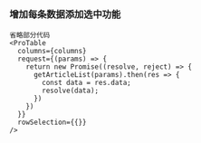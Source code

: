 <!--
 * @Author: your name
 * @Date: 2020-10-14 17:46:21
 * @LastEditTime: 2020-10-14 19:08:10
 * @LastEditors: your name
 * @Description: In User Settings Edit
 * @FilePath: /log-backend/books/2.2文章表格（二）.md
-->
### 增加每条数据添加选中功能
```
省略部分代码
<ProTable 
  columns={columns}
  request={(params) => {
    return new Promise((resolve, reject) => {
      getArticleList(params).then(res => {
        const data = res.data;
        resolve(data);
      })
    })
  }}
  rowSelection={{}}
/>
```

